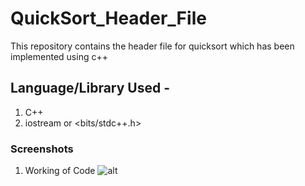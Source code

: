 # QuickSort_Header_File
This repository contains the header file for quicksort which has been implemented using c++

## Language/Library Used -
1. C++
2. iostream or <bits/stdc++.h>

### Screenshots
1. Working of Code
![alt](https://github.com/KunalR18/QuickSort_Header_File/blob/master/Screenshot%20(309).png)
